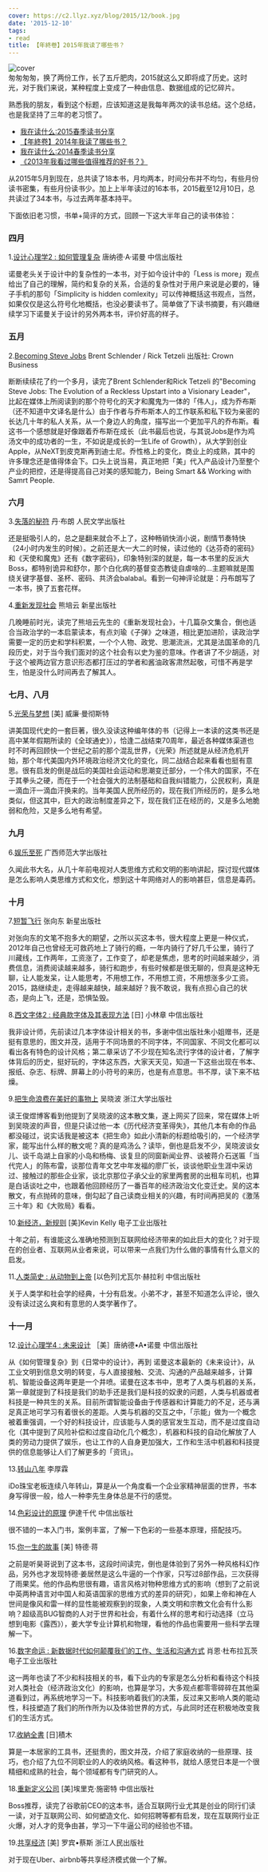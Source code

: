 ```yaml
---
cover: https://c2.llyz.xyz/blog/2015/12/book.jpg
date: '2015-12-10'
tags:
- read
title: 【年終卷】2015年我读了哪些书？
---
```


![cover](https://c2.llyz.xyz/blog/2015/12/book.jpg)  
匆匆匆匆，换了两份工作，长了五斤肥肉，2015就这么又即将成了历史。这时光，对于我们来说，某种程度上变成了一种由信息、数据组成的记忆碎片。

熟悉我的朋友，看到这个标题，应该知道这是我每年两次的读书总结。这个总结，也是我坚持了三年的老习惯了。

- [我在读什么:2015春季读书分享](https://luolei.org/what-i-read-in-2015-spring/)
- [【年終卷】2014年我读了哪些书？](https://luolei.org/what-i-read-in-2014/)
- [我在读什么:2014春季读书分享](https://luolei.org/what-i-read-in-2014-spring/)
- [《2013年我看过哪些值得推荐的好书？》](https://luolei.org/books-i-read-in-2013/)

从2015年5月到现在，总共读了18本书，月均两本，时间分布并不均匀，有些月份读书密集，有些月份读书少。加上上半年读过的16本书，2015截至12月10日，总共读过了34本书，与过去两年基本持平。

下面依旧老习惯，书单+简评的方式，回顾一下这大半年自己的读书体验：

### 四月

1.[设计心理学2 : 如何管理复杂](https://book.douban.com/subject/6750510/) 唐纳德·A·诺曼 中信出版社

诺曼老头关于设计中的复杂性的一本书，对于如今设计中的「Less is more」观点给出了自己的理解，简约和复杂的关系，合适的复杂性对于用户来说是必要的，锤子手机的那句「Simplicity is hidden comlexity」可以传神概括这书观点，当然，如果仅仅是这么符号化地概括，也没必要读书了。简单做了下读书摘要，有兴趣继续学习下诺曼关于设计的另外两本书，评价好高的样子。

### 五月

2.[Becoming Steve Jobs](https://book.douban.com/subject/26335642/) Brent Schlender / Rick Tetzeli 出版社: Crown Business

断断续续花了约一个多月，读完了Brent Schlender和Rick Tetzeli 的"Becoming Steve Jobs: The Evolution of a Reckless Upstart into a Visionary Leader"，比起在媒体上所阅读到的那个符号化的天才和魔鬼为一体的「伟人」，成为乔布斯（还不知道中文译名是什么）由于作者与乔布斯本人的工作联系和私下较为亲密的长达几十年的私人关系，从一个身边人的角度，描写出一个更加平凡的乔布斯。看这书一个感想就是好像跟着乔布斯在成长（此书最后也说，与其说Jobs是作为鸡汤文中的成功者的一生，不如说是成长的一生Life of Growth），从大学到创业Apple，从NeXT到皮克斯再到迪士尼。乔性格上的变化，商业上的成熟，其中的许多理念还是值得体会下。口头上说当易，真正地把「美」代入产品设计乃至整个产业的把控，还是得提高自己对美的感知能力，Being Smart && Working with Samrt People.

### 六月

3.[失落的秘符](https://book.douban.com/subject/4171951/) 丹·布朗 人民文学出版社

还是挺吸引人的，总之是翻来就合不上了，这种畅销快消小说，剧情节奏特快（24小时内发生的时候）。之前还是大一大二的时候，读过他的《达芬奇的密码》和《天使和魔鬼》还有《数字密码》，印象特别深的就是，每一本书里的反派大Boss，都特别诡异和舒尔，那个白化病的基督变态教徒自虐啥的…主题嘛就是围绕关键字基督、圣杯、密码、共济会balabal。看到一句神评论就是：丹布朗写了一本书，换了五套花样。

4.[重新发现社会](https://book.douban.com/subject/4199761/) 熊培云 新星出版社

几晚睡前时光，读完了熊培云先生的《重新发现社会》，十几篇杂文集合，倒也适合当政治学的一本启蒙读本，有点刘瑜《子弹》之味道，相比更加进阶，读政治学需要一定的历史和学科积累，一个个人物、政党、思潮流派，尤其是法国革命的几段历史，对于当今我们面对的这个社会有以史为鉴的意味。作者讲了不少胡适，对于这个被两边官方意识形态都打压过的学者和酱油政客肃然起敬，可惜不再是学生，怕是没什么时间再去了解其人。

### 七月、八月

5.[光荣与梦想](https://book.douban.com/subject/1005492/) \[美\] 威廉·曼彻斯特

讲美国现代史的一套巨著，很久没读这种编年体的书（记得上一本读的这类书还是高中某年假期所读的《全球通史》），恰逢二战结束70周年，最近各种媒体渠道也时不时再回顾快一个世纪之前的那个混乱世界，《光荣》所述就是从经济危机开始，那个年代美国内外环境政治经济文化的变化，同二战结合起来看看也挺有意思。很有启发的倒是战后的美国社会运动和思潮变迁部分，一个伟大的国家，不在于其拳头之硬，而在于一个社会强大的法制基础和自我纠错能力，公民权利，真是一滴血汗一滴血汗换来的。当年美国人民所经历的，现在我们所经历的，是多么地类似，但这其中，巨大的政治制度差异之下，现在我们正在经历的，又是多么地脆弱和危险，又是多么地有希望。

### 九月

6.[娱乐至死](https://book.douban.com/subject/1062193/) 广西师范大学出版社

久闻此书大名，从几十年前电视对人类思维方式和文明的影响讲起，探讨现代媒体是怎么影响人类思维方式和文化，想到这十年网络对人的影响甚巨，信息是毒药。

### 十月

7.[短暂飞行](https://book.douban.com/subject/25900807/) 张向东 新星出版社

对张向东的文笔不抱多大的期望，之所以买这本书，很大程度上更是一种仪式，2012年自己也曾经无可救药地上了骑行的瘾，一年内骑行了好几千公里，骑行了川藏线，工作两年，工资涨了，工作变了，却老是焦虑，思考的时间越来越少，消费信息，消费阅读越来越多，骑行和跑步，有些时候都是很无聊的，但真是这种无聊，让人能发呆，让人能思考，不用想工作，不用想工资，不用想涨多少工资。2015，路继续走，走得越来越快，越来越好？我不敢说，我有点担心自己的状态，是向上飞，还是，恐惧坠毁。

8.[西文字体2 : 经典款字体及其表现方法](https://book.douban.com/subject/26429444/) \[日\] 小林章 中信出版社

我非设计师，先前读过几本字体设计相关的书，多谢中信出版社朱小姐赠书，还是挺有意思的，图文并茂，适用于不同场景的不同字体，不同国家、不同文化都可以看出各有特色的设计风格；第二章采访了不少现在知名流行字体的设计者，了解字体背后的历史，挺好玩的，字体这东西，大家天天见，知道一下这些出现在书本、报纸、杂志、标牌、屏幕上的小符号的来历，也是有点意思。书不厚，读下来不枯燥。

9.[把生命浪费在美好的事物上](https://book.douban.com/subject/26390229/) 吴晓波 浙江大学出版社

读王俊煜博客看到他提到了吴晓波的这本散文集，遂上网买了回来，常在媒体上听到吴晓波的声音，但是只读过他一本《历代经济变革得失》，其他几本有命的作品都没碰过，说实话我是被这本《把生命》如此小清新的标题给吸引的，一个经济学家，能写出什么样的散文呢？真的是鸡汤么？读毕，倒也是启发不少，吴晓波谈女儿、谈千岛湖上自家的小岛和杨梅、谈复旦的同窗新闻业界、谈被蒋介石送匾「当代完人」的陈布雷，谈那位青年文艺中年发福的廖厂长，谈谈他职业生涯中采访过、接触过的那些企业家，谈北京那位子承父业的家里两套房的出租车司机，也算是白话谈吐之中，也跟着他回顾经历了一番百年的经济政治文化变迁史。吴的这本散文，有点抛砖的意味，倒勾起了自己读商业相关的兴趣，有时间再把吴的《激荡三十年》和《大败局》看看。

10.[新经济，新规则](https://book.douban.com/subject/25908079/) \[美\]Kevin Kelly 电子工业出版社

十年之前，有谁能这么准确地预测到互联网给经济带来的如此巨大的变化？对于现在的创业者、互联网从业者来说，可以带来一点我们为什么做的事情有什么意义的启发。

11.[人类简史 : 从动物到上帝](https://book.douban.com/subject/25985021/) \[以色列\]尤瓦尔·赫拉利 中信出版社

关于人类学和社会学的经典，十分有启发。小弟不才，甚至不知道怎么评论，很久没有读过这么爽和有意思的人类学著作了。

### 十一月

12.[设计心理学4 : 未来设计](https://book.douban.com/subject/26647363/) ［美］唐纳德•A•诺曼 中信出版社

从《如何管理复杂》到《日常中的设计》，再到 诺曼这本最新的《未来设计》，从工业文明到信息文明的转变，与人直接接触、交流、沟通的产品越来越多，计算机、智能设备这两年更是一个井喷。诺曼在这本书中，思考了人类与机器的关系，第一章就提到了科技是我们的助手还是我们是科技的奴隶的问题，人类与机器或者科技是一种共生的关系。目前所谓智能设备由于传感器和计算能力的不足，还与满足真正地可学习有着很长的差距。人类与机器的交互之中，「示能」做为一个概念被着重强调，一个好的科技设计，应该能与人类的感官发生互动，而不是过度自动化（其中提到了风险补偿和过度自动化几个概念），机器和科技的自动化解放了人类的劳动力提供了娱乐，也让工作的人自身更加强大，工作和生活中机器和科技提供的信息能够让人们了解更多的「资讯」。

13.[转山八年](https://book.douban.com/subject/26268580/) 李厚霖

iDo珠宝老板连续八年转山，算是从一个角度看一个企业家精神层面的世界，书本身写得很一般，给人一种李先生身体总是不行的感觉。

14.[色彩设计的原理](https://book.douban.com/subject/6790599/) 伊達千代 中信出版社

很不错的一本入门书，案例丰富，了解一下色彩的一些基本原理，搭配技巧。

15.[你一生的故事](https://book.douban.com/subject/1187842/) \[美\] 特德·蒋

之前是听昊哥说到了这本书，这段时间读完，倒也是体验到了另外一种风格科幻作品，另外也才发现特德·姜居然是这么牛逼的一个作家，只写过8部作品，三次获得了雨果奖。他的作品构思很有趣，语言风格对物种思维方式的影响（想到了之前说中英两种语言对中国人和英语国家的思维方式的差异的研究），如果上帝和神在人世间是像风和雷一样的显性能被观察到的现象，人类文明和宗教文化会有什么影响？超级高BUG智商的人对于世界和社会，有着什么样的思考和行动选择（立马想到电影《露西》），姜大学专业计算机和物理，看他的作品也需要用一些科学去理解一下。

16.[数字命运 : 新数据时代如何颠覆我们的工作、生活和沟通方式](https://book.douban.com/subject/26391243/) 肖恩·杜布拉瓦茨 电子工业出版社

这一两年也读了不少和科技相关的书，看下业内的专家是怎么分析和看待这个科技对人类社会（经济政治文化）的影响，也算是学习，大多观点都零零碎碎在其他渠道看到过，再系统地学习一下。科技影响着我们的决策，反过来又影响人类的能动性，科技塑造了我们的所作所为以及体验世界的方式，与此同时还在积极地改变我们的生活方式。

17.[收納全書](https://book.douban.com/subject/25851843/) \[日\]積木

算是一本居家的工具书，还挺贵的，图文并茂，介绍了家庭收纳的一些原理、技巧，也介绍了九位不同职业的人的收纳风格。看这种书，就给人感觉日本是一个很精细和成熟的社会，每个领域都有专门研究的人。

18.[重新定义公司](https://book.douban.com/subject/26582822/) \[美\]埃里克·施密特 中信出版社

Boss推荐，读完了谷歌前CEO的这本书，适合互联网行业尤其是创业的同行们读一读，对于互联网公司、如何塑造文化、如何招聘等都有启发，现在互联网行业正火爆，对人才的竞争由甚，学习一下牛逼公司的经验也不错。

19.[共享经济](https://book.douban.com/subject/26611892/) \[美\] 罗宾•蔡斯 浙江人民出版社

对于现在Uber、airbnb等共享经济模式做一个了解。
